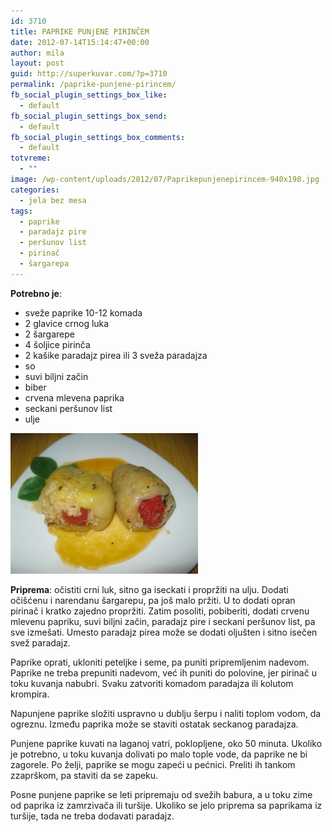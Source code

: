 ```yaml
---
id: 3710
title: PAPRIKE PUNjENE PIRINČEM
date: 2012-07-14T15:14:47+00:00
author: mila
layout: post
guid: http://superkuvar.com/?p=3710
permalink: /paprike-punjene-pirincem/
fb_social_plugin_settings_box_like:
  - default
fb_social_plugin_settings_box_send:
  - default
fb_social_plugin_settings_box_comments:
  - default
totvreme:
  - ""
image: /wp-content/uploads/2012/07/Paprikepunjenepirincem-940x198.jpg
categories:
  - jela bez mesa
tags:
  - paprike
  - paradajz pire
  - peršunov list
  - pirinač
  - šargarepa
---
```

**Potrebno je**:

  * sveže paprike 10-12 komada
  * 2 glavice crnog luka
  * 2 šargarepe
  * 4 šoljice pirinča
  * 2 kašike paradajz pirea ili 3 sveža paradajza
  * so
  * suvi biljni začin
  * biber
  * crvena mlevena paprika
  * seckani peršunov list
  * ulje

<img class="alignnone size-medium wp-image-4410" title="Paprikepunjenepirincem" src="/wp-content/uploads/2012/07/Paprikepunjenepirincem-300x225.jpg" alt="" width="300" height="225" /> 

**Priprema**: očistiti crni luk, sitno ga iseckati i propržiti na ulju. Dodati očišćenu i narendanu šargarepu, pa još malo pržiti. U to dodati opran pirinač i kratko zajedno propržiti. Zatim posoliti, pobiberiti, dodati crvenu mlevenu papriku, suvi biljni začin, paradajz pire i seckani peršunov list, pa sve izmešati. Umesto paradajz pirea može se dodati oljušten i sitno isečen svež paradajz.

Paprike oprati, ukloniti peteljke i seme, pa puniti pripremljenim nadevom. Paprike ne treba prepuniti nadevom, već ih puniti do polovine, jer pirinač u toku kuvanja nabubri. Svaku zatvoriti komadom paradajza ili kolutom krompira.

Napunjene paprike složiti uspravno u dublju šerpu i naliti toplom vodom, da ogreznu. Između paprika može se staviti ostatak seckanog paradajza.

Punjene paprike kuvati na laganoj vatri, poklopljene, oko 50 minuta. Ukoliko je potrebno, u toku kuvanja dolivati po malo tople vode, da paprike ne bi zagorele. Po želji, paprike se mogu zapeći u pećnici. Preliti ih tankom zzaprškom, pa staviti da se zapeku.

Posne punjene paprike se leti pripremaju od svežih babura, a u toku zime od paprika iz zamrzivača ili turšije. Ukoliko se jelo priprema sa paprikama iz turšije, tada ne treba dodavati paradajz.